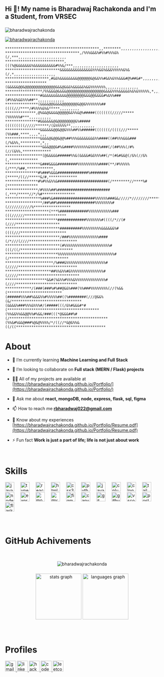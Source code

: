 <h2 align="left">Hi 👋! My name is Bharadwaj Rachakonda and I'm a Student, from VRSEC</h2>

###



<p align="left"> <img src="https://komarev.com/ghpvc/?username=bharadwajrachakonda&label=Profile%20views&color=0e75b6&style=flat" alt="bharadwajrachakonda" /> </p>

<p align="left"> <a href="https://github.com/ryo-ma/github-profile-trophy"><img src="https://github-profile-trophy.vercel.app/?username=bharadwajrachakonda" alt="bharadwajrachakonda" /></a> </p>


```
*******************************************,,********,,,,,,,,,,,,,,,,,,,,,,,,,,, 
**********************************,/%%%&&&%#%%#%%%&%(/,***,,,,,,,,,,,,,,,,,,,,,, 
***************************,(((%@&&&&&&&%&&&&&&&&&&#%%&/***,,,,,,,,,,,,,,,,,,,,, 
*************************&&&&&&&&&&&&&&&%%%&&%&&&%%%%%&%&(/,*,,,,,,,,,,,,,,,,,,, 
********************,#&&%&&&&&&&&@@@@@@&@&&%%#&&%&%%&&&#@%##&#*,,,,,,,,,,,,,,,,, 
*******************(&&&&&@@&@@@@@@@@@@@@@@&&&@&&&%&&&&&%&&%%%%%%%,,,,,,,,,,,,,,, 
*****************/%%&&&@&&&&@@@@@@@@@@@@@@@@@&&&&%%%&&&&&%&%&%%%%%,*,,,,,,,,,,,, 
****************#&&&&&&&&&&&@@@@@@@@&&&@@&&&&#%&%%###(#%%&%&&%%%##**,,,,,,,,,,,, 
***************(&&&&@@&&&&@@@@@@@&@@&%%%%%%%##((((///****/#%%%%&%&*****,,,,,,,,, 
**************,@%&&@&&&&@@@@@&&%%&@%#####((((((((/////*****(%%%%%%#***,,,,,,,,,, 
***************#&&&&&&@&@@@@@@@@&%#####(((((((((/////******/(&%%%%%**,,,,,,,,,,, 
****************&&&&&&@@&@@&%%%##%%######(((((((/((((///*****(%%###,****,,,,*,,, 
****************&&&&@&@@&@@%##%%%&&&&&&&&%%####((##%%%&&&###(/%&%%,*********,*,, 
*****************&&&@@@&#%&####%%%%%%%&%%%%%###(/(##%%%(/#%(//(&%%,************* 
*****************(@&&&&&######%%&(&&&&#&&%%%##(/*(#&#&&@(/&%(//&%(,************* 
****************&###&&&&#########%%%%%%%%%%####(**/#%%%%%(/***/%##,************, 
***************#%###%&&&##############%########(*****/((//*****&/#,************* 
***************#%#%%&%%&#######################(/********//****%#(************** 
***************/#%%%%##%########################(,***/*****//*/%#*************** 
****************%###%&###################%%%%%%###&&/////*////////************** 
*****************/##%##%#################%%%%%%%%#(///////////%***************** 
********************(***%#############%%%%%%%%%%%###(((//////******************* 
************************#############%%%%%%%#((((/*//(#(////******************** 
*************************##########%%%%%%%%%&&&&&&%#((((///********************* 
*************************/###%%%%%%%%%%%%%%####(/*///(////********************** 
*************************(#%%%%%%%%%%%%%%%%%%%%%#(((/((/************************ 
************************%%%%%%%%%%%%%%%%%%%%%%%%%%#(/*************************** 
**********************/%###&%%%%%%%%%%%%%%%%%%#(/////*************************** 
*********************##%%&%%#&%%%%%%%%%%%%%%%#(/////**************************** 
*******************&&#(%&%%#%%%&%%%%%%%%%%%%%%#(////**************************** 
************/(###(###%#%##@&&%###(%%###%%%%%%%%(//(%&&(************************* 
(######%%%##%&&&%%#%%%%%##((%########(///@&&%(&/******************************** 
(&&&&%###%%%&%%%#/(#####(((/&%#&&&#*#(****************************************** 
(%%&&%%&&@@%%#%&&/###(((*@&&&##%#(/********************************************* 
(%%&#%&&@###%@&@%%%%/*/((//*&@&%%&((/((*****************************************

```

# About

- 🌱 I’m currently learning **Machine Learning and Full Stack**

- 👯 I’m looking to collaborate on **Full stack (MERN / Flask) projects**

- 👨‍💻 All of my projects are available at [https://bharadwajrachakonda.github.io/Portfolio/](https://bharadwajrachakonda.github.io/Portfolio/)

- 💬 Ask me about **react, mongoDB, node, express, flask, sql, figma**

- 📫 How to reach me **rbharadwaj022@gmail.com**

- 📄 Know about my experiences [https://bharadwajrachakonda.github.io/Portfolio/Resume.pdf](https://bharadwajrachakonda.github.io/Portfolio/Resume.pdf)

- ⚡ Fun fact **Work is just a part of life; life is not just about work**

</br>

###

# Skills

<div align="left">
  <img src="https://skillicons.dev/icons?i=js" height="30" alt="javascript logo"  />
  <img width="12" />
  <img src="https://skillicons.dev/icons?i=ts" height="30" alt="typescript logo"  />
  <img width="12" />
  <img src="https://skillicons.dev/icons?i=react" height="30" alt="react logo"  />
  <img width="12" />
  <img src="https://cdn.jsdelivr.net/gh/devicons/devicon/icons/html5/html5-original.svg" height="30" alt="html5 logo"  />
  <img width="12" />
  <img src="https://cdn.jsdelivr.net/gh/devicons/devicon/icons/css3/css3-original.svg" height="30" alt="css3 logo"  />
  <img width="12" />
  <img src="https://skillicons.dev/icons?i=py" height="30" alt="python logo"  />
  <img width="12" />
  <img src="https://skillicons.dev/icons?i=java" height="30" alt="java logo"  />
  <img width="12" />
  <img src="https://skillicons.dev/icons?i=cpp" height="30" alt="cplusplus logo"  />
  <img width="12" />
  <img src="https://skillicons.dev/icons?i=c" height="30" alt="c logo"  />
  <img width="12" />
  <img src="https://skillicons.dev/icons?i=tailwind" height="30" alt="tailwindcss logo"  />
  <img width="12" />
  <img src="https://skillicons.dev/icons?i=nodejs" height="30" alt="nodejs logo"  />
  <img width="12" />
  <img src="https://skillicons.dev/icons?i=express" height="30" alt="express logo"  />
  <img width="12" />
  <img src="https://skillicons.dev/icons?i=mongodb" height="30" alt="mongodb logo"  />
  <img width="12" />
  <img src="https://skillicons.dev/icons?i=mysql" height="30" alt="mysql logo"  />
  <img width="12" />
  <img src="https://skillicons.dev/icons?i=figma" height="30" alt="figma logo"  />
  <img width="12" />
  <img src="https://cdn.simpleicons.org/canva/00C4CC" height="30" alt="canva logo"  />
  <img width="12" />
  <img src="https://skillicons.dev/icons?i=git" height="30" alt="git logo"  />
  <img width="12" />
  <img src="https://skillicons.dev/icons?i=github" height="30" alt="github logo"  />
  <img width="12" />
  <img src="https://skillicons.dev/icons?i=vscode" height="30" alt="vscode logo"  />
  <img width="12" />
  <img src="https://skillicons.dev/icons?i=postman" height="30" alt="postman logo"  />
  <img width="12" />
  <img src="https://skillicons.dev/icons?i=flask" height="30" alt="flask logo"  />
</div>

###

</br>

# GitHub Achivements

</br>

<p align="center"><img align="center" src="https://github-readme-streak-stats.herokuapp.com/?user=bharadwajrachakonda&" alt="bharadwajrachakonda" /></p>

###

<div align="center">
  <img src="https://github-readme-stats.vercel.app/api?username=bharadwajrachakonda&hide_title=false&hide_rank=false&show_icons=true&include_all_commits=true&count_private=true&disable_animations=false&theme=dracula&locale=en&hide_border=false" height="150" alt="stats graph"  />
  <img src="https://github-readme-stats.vercel.app/api/top-langs?username=bharadwajrachakonda&locale=en&hide_title=false&layout=compact&card_width=320&langs_count=100&theme=dracula&hide_border=false" height="150" alt="languages graph" />
</div>

###

</br>

# Profiles

<div align="left">
  <a href="mailto:rbharadwaj022@gmail.com" target="_blank">
    <img src="https://img.shields.io/static/v1?message=Gmail&logo=gmail&label=&color=D14836&logoColor=white&labelColor=&style=for-the-badge" height="35" alt="gmail logo"  />
  </a>
  <a href="https://www.linkedin.com/in/bharadwaj-rachakonda-b36658258/" target="_blank">
    <img src="https://img.shields.io/static/v1?message=LinkedIn&logo=linkedin&label=&color=0077B5&logoColor=white&labelColor=&style=for-the-badge" height="35" alt="linkedin logo"  />
  </a>
  <a href="https://www.hackerrank.com/profile/rbharadwaj022" target="_blank">
    <img src="https://img.shields.io/static/v1?message=HackerRank&logo=hackerrank&label=&color=2EC866&logoColor=white&labelColor=&style=for-the-badge" height="35" alt="hackerrank logo"  />
  </a>
  <a href="https://bharadwajrachakonda.github.io/Portfolio/" target="_blank">
    <img src="https://img.shields.io/static/v1?message=Portfolio&logo=codepen&label=&color=000000&logoColor=white&labelColor=&style=for-the-badge" height="35" alt="codepen logo"  />
  </a>
  <a href="https://leetcode.com/u/BharadwajRachakonda/" target="_blank">
    <img src="https://img.shields.io/static/v1?message=LeetCode&logo=leetcode&label=&color=FFA116&logoColor=white&labelColor=&style=for-the-badge" height="35" alt="leetcode logo"  />
</a>
</div>

###

</br>
